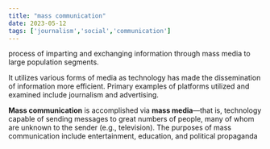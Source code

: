 ```yaml
---
title: "mass communication"
date: 2023-05-12
tags: ['journalism','social','communication']
---
```


process of imparting and exchanging information through mass media to large population segments. 

It utilizes various forms of media as technology has made the dissemination of information more efficient. Primary examples of platforms utilized and examined include journalism and advertising.

**Mass communication** is accomplished via **mass media**—that is, technology capable of sending messages to great numbers of people, many of whom are unknown to the sender (e.g., television). The purposes of mass communication include entertainment, education, and political propaganda